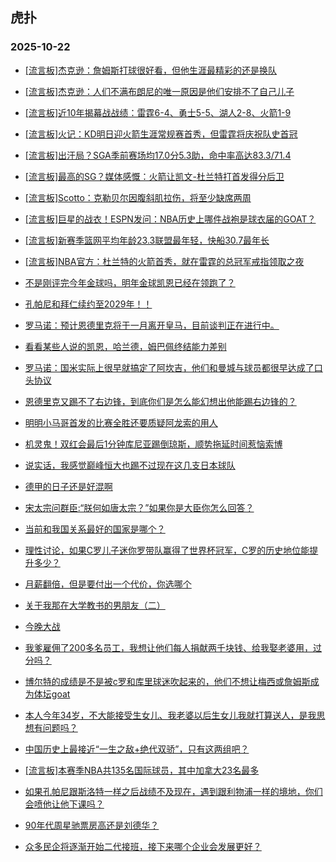 ## 虎扑 
### 2025-10-22

+ [[流言板]杰克逊：詹姆斯打球很好看，但他生涯最精彩的还是换队](https://bbs.hupu.com/635278445.html)

+ [[流言板]杰克逊：人们不满布朗尼的唯一原因是他们安排不了自己儿子](https://bbs.hupu.com/635278616.html)

+ [[流言板]近10年揭幕战战绩：雷霆6-4、勇士5-5、湖人2-8、火箭1-9](https://bbs.hupu.com/635279365.html)

+ [[流言板]火记：KD明日迎火箭生涯常规赛首秀，但雷霆将庆祝队史首冠](https://bbs.hupu.com/635279161.html)

+ [[流言板]出汗局？SGA季前赛场均17.0分5.3助，命中率高达83.3/71.4](https://bbs.hupu.com/635279338.html)

+ [[流言板]最高的SG？媒体感慨：火箭让凯文-杜兰特打首发得分后卫](https://bbs.hupu.com/635278573.html)

+ [[流言板]Scotto：克勒贝尔因腹斜肌拉伤，将至少缺席两周](https://bbs.hupu.com/635280458.html)

+ [[流言板]巨星的战衣！ESPN发问：NBA历史上哪件战袍是球衣届的GOAT？](https://bbs.hupu.com/635277298.html)

+ [[流言板]新赛季篮网平均年龄23.3联盟最年轻，快船30.7最年长](https://bbs.hupu.com/635279897.html)

+ [[流言板]NBA官方：杜兰特的火箭首秀，就在雷霆的总冠军戒指领取之夜](https://bbs.hupu.com/635280098.html)

+ [不是刚评完今年金球吗，明年金球凯恩已经在领跑了？](https://bbs.hupu.com/635275398.html)

+ [孔帕尼和拜仁续约至2029年！！](https://bbs.hupu.com/635277017.html)

+ [罗马诺：预计恩德里克将于一月离开皇马，目前谈判正在进行中。](https://bbs.hupu.com/635275437.html)

+ [看看某些人说的凯恩，哈兰德，姆巴佩终结能力差别](https://bbs.hupu.com/635279892.html)

+ [罗马诺：国米实际上很早就搞定了阿坎吉，他们和曼城与球员都很早达成了口头协议](https://bbs.hupu.com/635274686.html)

+ [恩德里克又踢不了右边锋，到底你们是怎么能幻想出他能踢右边锋的？](https://bbs.hupu.com/635273631.html)

+ [明明小马哥首发的比赛全胜还要质疑阿龙索的用人](https://bbs.hupu.com/635277138.html)

+ [机灵鬼！双红会最后1分钟库尼亚踢倒琼斯，顺势拖延时间惹恼索博](https://bbs.hupu.com/635275557.html)

+ [说实话，我感觉巅峰恒大也踢不过现在这几支日本球队](https://bbs.hupu.com/635279657.html)

+ [德甲的日子还是好混啊](https://bbs.hupu.com/635275587.html)

+ [宋太宗问群臣:“朕何如唐太宗？”如果你是大臣你怎么回答？](https://bbs.hupu.com/635278655.html)

+ [当前和我国关系最好的国家是哪个？](https://bbs.hupu.com/635279531.html)

+ [理性讨论，如果C罗儿子迷你罗带队赢得了世界杯冠军，C罗的历史地位能提升多少？](https://bbs.hupu.com/635279262.html)

+ [月薪翻倍，但是要付出一个代价，你选哪个](https://bbs.hupu.com/635278341.html)

+ [关于我那在大学教书的男朋友（二）](https://bbs.hupu.com/635277663.html)

+ [今晚大战](https://bbs.hupu.com/635280360.html)

+ [我爹雇佣了200多名员工，我想让他们每人捐献两千块钱、给我娶老婆用，过分吗？](https://bbs.hupu.com/635279111.html)

+ [博尔特的成绩是不是被c罗和库里球迷吹起来的，他们不想让梅西或詹姆斯成为体坛goat](https://bbs.hupu.com/635277627.html)

+ [本人今年34岁，不大能接受生女儿、我老婆以后生女儿我就打算送人，是我思想有问题吗？](https://bbs.hupu.com/635278368.html)

+ [中国历史上最接近“一生之敌+绝代双骄”，只有这两组吧？](https://bbs.hupu.com/635278361.html)

+ [[流言板]本赛季NBA共135名国际球员，其中加拿大23名最多](https://bbs.hupu.com/635280422.html)

+ [如果孔帕尼跟斯洛特一样之后战绩不及现在，遇到跟利物浦一样的境地，你们会喷他让他下课吗？](https://bbs.hupu.com/635277233.html)

+ [90年代周星驰票房高还是刘德华？](https://bbs.hupu.com/635277981.html)

+ [众多民企将逐渐开始二代接班，接下来哪个企业会发展更好？](https://bbs.hupu.com/635280542.html)

